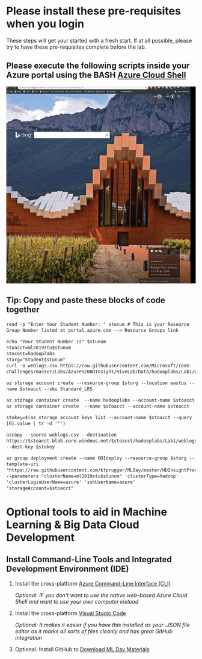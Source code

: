 # Please install these pre-requisites when you login

These steps will get your started with a fresh start. If at all possible, please try to have these pre-requisites complete before the lab.



## Please execute the following scripts inside your Azure portal using the BASH [Azure Cloud Shell](https://docs.microsoft.com/en-us/azure/cloud-shell/overview)
<img src="./media/OpenCloudShell.gif">

## **Tip: Copy and paste these blocks of code together**
```azurecli
read -p "Enter Your Student Number: " stunum # This is your Resource Group Number listed at portal.azure.com --> Resource Groups link
```
```
echo "Your Student Number is" $stunum
stoacct=ml2019stu$stunum
stocont=hadooplabs
sturg="Student$stunum"
curl -o weblogs.csv https://raw.githubusercontent.com/Microsoft/code-challenges/master/Labs/Azure%20HDInsight/HiveLab/Data/hadooplabs/Lab1/weblogs.csv
````
```
az storage account create --resource-group $sturg --location eastus --name $stoacct --sku Standard_LRS 
```
```
az storage container create  --name hadooplabs --account-name $stoacct
az storage container create  --name $stoacct --account-name $stoacct

```
```
stokey=$(az storage account keys list --account-name $stoacct --query [0].value | tr -d '"')
```
```
azcopy --source weblogs.csv --destination https://$stoacct.blob.core.windows.net/$stoacct/hadooplabs/Lab1/weblogs.csv --dest-key $stokey
```
```
az group deployment create --name HDIdeploy --resource-group $sturg --template-uri "https://raw.githubusercontent.com/kfprugger/MLDay/master/HDInsightProvision/template.json" --parameters "clusterName=ml2019stu$stunum" 'clusterType=hadoop' 'clusterLoginUserName=azure' 'sshUserName=azure' "storageAccount=$stoacct" 
```
# Optional tools to aid in Machine Learning & Big Data Cloud Development

## Install Command-Line Tools and Integrated Development Environment (IDE)

1. Install the cross-platform [Azure Command-Line Interface (CLI)](http://aka.ms/installCLI)  

	*Optional: IF you don't want to use the native web-based Azure Cloud Shell and want to use your own computer instead*
2. Install the cross-platform [Visual Studio Code](https://code.visualstudio.com/Download) 

	*Optional: It makes it easier if you have this installed as your .JSON file editor as it marks all sorts of files cleanly and has great GitHub integration*

3. Optional: Install GitHub to [Download ML Day Materials](https://desktop.github.com) </i>
